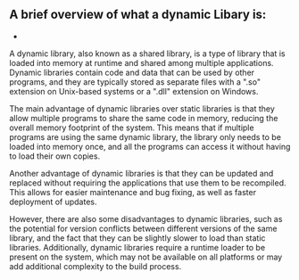 A brief overview of what a dynamic Libary is:
---------------------------------------------------
-
A dynamic library, also known as a shared library,
is a type of library that is loaded into memory at
runtime and shared among multiple applications.
Dynamic libraries contain code and data that can be
used by other programs, and they are typically
stored as separate files with a ".so" extension on
Unix-based systems or a ".dll" extension on Windows.

The main advantage of dynamic libraries over static
libraries is that they allow multiple programs to
share the same code in memory, reducing the overall
memory footprint of the system. This means that if
multiple programs are using the same dynamic library,
the library only needs to be loaded into memory once,
and all the programs can access it without having to
load their own copies.

Another advantage of dynamic libraries is that they
can be updated and replaced without requiring the
applications that use them to be recompiled. This
allows for easier maintenance and bug fixing, as
well as faster deployment of updates.

However, there are also some disadvantages to
dynamic libraries, such as the potential for version
conflicts between different versions of the same
library, and the fact that they can be slightly
slower to load than static libraries. Additionally,
dynamic libraries require a runtime loader to be
present on the system, which may not be available on
all platforms or may add additional complexity to
the build process.

